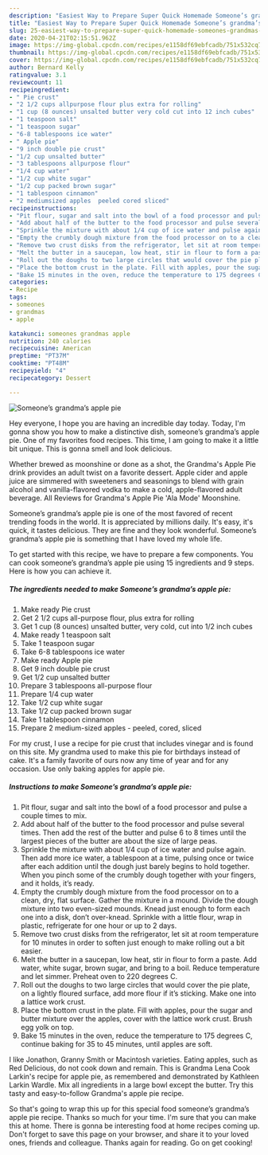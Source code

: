 ```yaml
---
description: "Easiest Way to Prepare Super Quick Homemade Someone’s grandma’s apple pie"
title: "Easiest Way to Prepare Super Quick Homemade Someone’s grandma’s apple pie"
slug: 25-easiest-way-to-prepare-super-quick-homemade-someones-grandmas-apple-pie
date: 2020-04-21T02:15:51.962Z
image: https://img-global.cpcdn.com/recipes/e1158df69ebfcadb/751x532cq70/someones-grandmas-apple-pie-recipe-main-photo.jpg
thumbnail: https://img-global.cpcdn.com/recipes/e1158df69ebfcadb/751x532cq70/someones-grandmas-apple-pie-recipe-main-photo.jpg
cover: https://img-global.cpcdn.com/recipes/e1158df69ebfcadb/751x532cq70/someones-grandmas-apple-pie-recipe-main-photo.jpg
author: Bernard Kelly
ratingvalue: 3.1
reviewcount: 11
recipeingredient:
- " Pie crust"
- "2 1/2 cups allpurpose flour plus extra for rolling"
- "1 cup (8 ounces) unsalted butter very cold cut into 12 inch cubes"
- "1 teaspoon salt"
- "1 teaspoon sugar"
- "6-8 tablespoons ice water"
- " Apple pie"
- "9 inch double pie crust"
- "1/2 cup unsalted butter"
- "3 tablespoons allpurpose flour"
- "1/4 cup water"
- "1/2 cup white sugar"
- "1/2 cup packed brown sugar"
- "1 tablespoon cinnamon"
- "2 mediumsized apples  peeled cored sliced"
recipeinstructions:
- "Pit flour, sugar and salt into the bowl of a food processor and pulse a couple times to mix."
- "Add about half of the butter to the food processor and pulse several times. Then add the rest of the butter and pulse 6 to 8 times until the largest pieces of the butter are about the size of large peas."
- "Sprinkle the mixture with about 1/4 cup of ice water and pulse again. Then add more ice water, a tablespoon at a time, pulsing once or twice after each addition until the dough just barely begins to hold together. When you pinch some of the crumbly dough together with your fingers, and it holds, it’s ready."
- "Empty the crumbly dough mixture from the food processor on to a clean, dry, flat surface. Gather the mixture in a mound. Divide the dough mixture into two even-sized mounds. Knead just enough to form each one into a disk, don’t over-knead. Sprinkle with a little flour, wrap in plastic, refrigerate for one hour or up to 2 days."
- "Remove two crust disks from the refrigerator, let sit at room temperature for 10 minutes in order to soften just enough to make rolling out a bit easier."
- "Melt the butter in a saucepan, low heat, stir in flour to form a paste. Add water, white sugar, brown sugar, and bring to a boil. Reduce temperature and let simmer. Preheat oven to 220 degrees C."
- "Roll out the doughs to two large circles that would cover the pie plate, on a lightly floured surface, add more flour if it’s sticking. Make one into a lattice work crust."
- "Place the bottom crust in the plate. Fill with apples, pour the sugar and butter mixture over the apples, cover with the lattice work crust. Brush egg yolk on top."
- "Bake 15 minutes in the oven, reduce the temperature to 175 degrees C, continue baking for 35 to 45 minutes, until apples are soft."
categories:
- Recipe
tags:
- someones
- grandmas
- apple

katakunci: someones grandmas apple 
nutrition: 240 calories
recipecuisine: American
preptime: "PT37M"
cooktime: "PT48M"
recipeyield: "4"
recipecategory: Dessert

---
```



![Someone’s grandma’s apple pie](https://img-global.cpcdn.com/recipes/e1158df69ebfcadb/751x532cq70/someones-grandmas-apple-pie-recipe-main-photo.jpg)

Hey everyone, I hope you are having an incredible day today. Today, I'm gonna show you how to make a distinctive dish, someone’s grandma’s apple pie. One of my favorites food recipes. This time, I am going to make it a little bit unique. This is gonna smell and look delicious.

Whether brewed as moonshine or done as a shot, the Grandma&#39;s Apple Pie drink provides an adult twist on a favorite dessert. Apple cider and apple juice are simmered with sweeteners and seasonings to blend with grain alcohol and vanilla-flavored vodka to make a cold, apple-flavored adult beverage. All Reviews for Grandma&#39;s Apple Pie &#39;Ala Mode&#39; Moonshine.

Someone’s grandma’s apple pie is one of the most favored of recent trending foods in the world. It is appreciated by millions daily. It's easy, it's quick, it tastes delicious. They are fine and they look wonderful. Someone’s grandma’s apple pie is something that I have loved my whole life.


To get started with this recipe, we have to prepare a few components. You can cook someone’s grandma’s apple pie using 15 ingredients and 9 steps. Here is how you can achieve it.

<!--inarticleads1-->

##### The ingredients needed to make Someone’s grandma’s apple pie:

1. Make ready  Pie crust
1. Get 2 1/2 cups all-purpose flour, plus extra for rolling
1. Get 1 cup (8 ounces) unsalted butter, very cold, cut into 1/2 inch cubes
1. Make ready 1 teaspoon salt
1. Take 1 teaspoon sugar
1. Take 6-8 tablespoons ice water
1. Make ready  Apple pie
1. Get 9 inch double pie crust
1. Get 1/2 cup unsalted butter
1. Prepare 3 tablespoons all-purpose flour
1. Prepare 1/4 cup water
1. Take 1/2 cup white sugar
1. Take 1/2 cup packed brown sugar
1. Take 1 tablespoon cinnamon
1. Prepare 2 medium-sized apples - peeled, cored, sliced


For my crust, I use a recipe for pie crust that includes vinegar and is found on this site. My grandma used to make this pie for birthdays instead of cake. It&#39;s a family favorite of ours now any time of year and for any occasion. Use only baking apples for apple pie. 

<!--inarticleads2-->

##### Instructions to make Someone’s grandma’s apple pie:

1. Pit flour, sugar and salt into the bowl of a food processor and pulse a couple times to mix.
1. Add about half of the butter to the food processor and pulse several times. Then add the rest of the butter and pulse 6 to 8 times until the largest pieces of the butter are about the size of large peas.
1. Sprinkle the mixture with about 1/4 cup of ice water and pulse again. Then add more ice water, a tablespoon at a time, pulsing once or twice after each addition until the dough just barely begins to hold together. When you pinch some of the crumbly dough together with your fingers, and it holds, it’s ready.
1. Empty the crumbly dough mixture from the food processor on to a clean, dry, flat surface. Gather the mixture in a mound. Divide the dough mixture into two even-sized mounds. Knead just enough to form each one into a disk, don’t over-knead. Sprinkle with a little flour, wrap in plastic, refrigerate for one hour or up to 2 days.
1. Remove two crust disks from the refrigerator, let sit at room temperature for 10 minutes in order to soften just enough to make rolling out a bit easier.
1. Melt the butter in a saucepan, low heat, stir in flour to form a paste. Add water, white sugar, brown sugar, and bring to a boil. Reduce temperature and let simmer. Preheat oven to 220 degrees C.
1. Roll out the doughs to two large circles that would cover the pie plate, on a lightly floured surface, add more flour if it’s sticking. Make one into a lattice work crust.
1. Place the bottom crust in the plate. Fill with apples, pour the sugar and butter mixture over the apples, cover with the lattice work crust. Brush egg yolk on top.
1. Bake 15 minutes in the oven, reduce the temperature to 175 degrees C, continue baking for 35 to 45 minutes, until apples are soft.


I like Jonathon, Granny Smith or Macintosh varieties. Eating apples, such as Red Delicious, do not cook down and remain. This is Grandma Lena Cook Larkin&#39;s recipe for apple pie, as remembered and demonstrated by Kathleen Larkin Wardle. Mix all ingredients in a large bowl except the butter. Try this tasty and easy-to-follow Grandma&#39;s apple pie recipe. 

So that's going to wrap this up for this special food someone’s grandma’s apple pie recipe. Thanks so much for your time. I'm sure that you can make this at home. There is gonna be interesting food at home recipes coming up. Don't forget to save this page on your browser, and share it to your loved ones, friends and colleague. Thanks again for reading. Go on get cooking!
